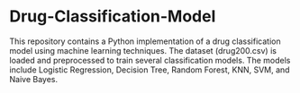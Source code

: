# Drug-Classification-Model
This repository contains a Python implementation of a drug classification model using machine learning techniques. The dataset (drug200.csv) is loaded and preprocessed to train several classification models. The models include Logistic Regression, Decision Tree, Random Forest, KNN, SVM, and Naive Bayes.
